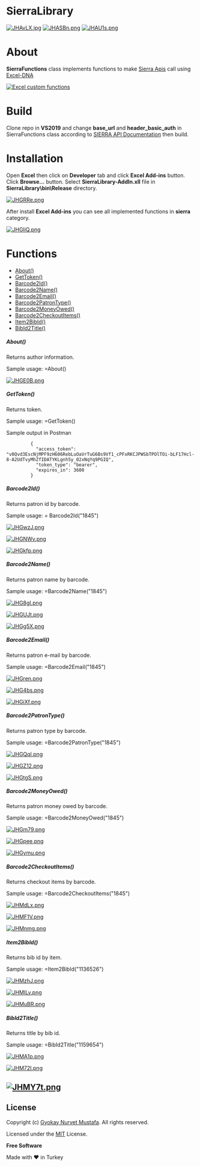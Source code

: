 # SierraLibrary



[![JHAvLX.jpg](https://iili.io/JHAvLX.jpg)](https://dotnet.microsoft.com/download/dotnet-framework/net452)   [![JHASBn.png](https://iili.io/JHASBn.png)](https://products.office.com/en/excel)   [![JHAU1s.png](https://iili.io/JHAU1s.png)](https://www.iii.com/products/sierra-ils/)  




# About
**SierraFunctions** class implements functions to make [Sierra Apis](https://techdocs.iii.com/sierraapi/Content/titlePage.htm#)
call using [Excel-DNA](https://excel-dna.net/)


[![Excel custom functions](https://freeimage.host/i/screen.JJRMzB)](https://youtu.be/HxxHATdl4YQ "Excel custom functions")


# Build
Clone repo in **VS2019** and change **base_url** and **header_basic_auth** in SierraFunctions class according to 
[SIERRA API Documentation](https://techdocs.iii.com/sierraapi/Content/zTutorials/tutAuthenticate.htm) then build.


# Installation
Open **Excel** then click on **Developer** tab and click **Excel Add-ins** button.
Click **Browse...** button. Select **SierraLibrary-AddIn.xll** file in **SierraLibrary\bin\Release** directory.

[![JHGRRe.png](https://iili.io/JHGRRe.png)](https://freeimage.host/i/excel1.JHGRRe)

After install **Excel Add-ins** you can see all implemented functions in **sierra** category.

[![JHGliQ.png](https://iili.io/JHGliQ.png)](https://freeimage.host/i/excel2.JHGliQ)

# Functions
  - [About()](#About)
  - [GetToken()](#GetToken)
  - [Barcode2Id()](#Barcode2Id)
  - [Barcode2Name()](#Barcode2Name)
  - [Barcode2Email()](#Barcode2Email)
  - [Barcode2PatronType()](#Barcode2PatronType)
  - [Barcode2MoneyOwed()](#Barcode2MoneyOwed)
  - [Barcode2CheckoutItems()](#Barcode2CheckoutItems)
  - [Item2BibId()](#Item2BibId)
  - [BibId2Title()](./README.md#BibId2Title)


##### About()
Returns author information.

Sample usage: =About()

[![JHGE0B.png](https://iili.io/JHGE0B.png)](https://freeimage.host/i/about1.JHGE0B)

##### GetToken()
Returns token.

Sample usage: =GetToken()

Sample output in Postman
```
		 {
		   "access_token": "v0Qvd3EscNjMPF9zH606RebLuOaVrTuG6Bs9Vf1_cPFxRKCJPWSbTPOlTOi-bLF17Hcl-8-A2UdTvyMhZfIDATYKLgnh5y_02xNqYq9PGIQ",
		   "token_type": "bearer",
		   "expires_in": 3600
		 }
```



##### Barcode2Id()
Returns patron id by barcode.

Sample usage: = Barcode2Id("1845")

[![JHGwzJ.png](https://iili.io/JHGwzJ.png)](https://freeimage.host/i/excel3.JHGwzJ)

[![JHGNWv.png](https://iili.io/JHGNWv.png)](https://freeimage.host/i/excel4.JHGNWv)

[![JHGkfp.png](https://iili.io/JHGkfp.png)](https://freeimage.host/i/excel6.JHGkfp)




##### Barcode2Name()
Returns patron name by barcode.

Sample usage: =Barcode2Name("1845")

[![JHG8gI.png](https://iili.io/JHG8gI.png)](https://freeimage.host/i/barcode2name.JHG8gI)

[![JHGUJt.png](https://iili.io/JHGUJt.png)](https://freeimage.host/i/barcode2name1.JHGUJt)

[![JHGg5X.png](https://iili.io/JHGg5X.png)](https://freeimage.host/i/barcode2name2.JHGg5X)



##### Barcode2Email()
Returns patron e-mail by barcode.

Sample usage: =Barcode2Email("1845")

[![JHGren.png](https://iili.io/JHGren.png)](https://freeimage.host/i/barcode2email.JHGren)

[![JHG4bs.png](https://iili.io/JHG4bs.png)](https://freeimage.host/i/barcode2email1.JHG4bs)

[![JHGiXf.png](https://iili.io/JHGiXf.png)](https://freeimage.host/i/barcode2email2.JHGiXf)



##### Barcode2PatronType()
Returns patron type by barcode.

Sample usage: =Barcode2PatronType("1845")

[![JHGQql.png](https://iili.io/JHGQql.png)](https://freeimage.host/i/barcode2patrontype.JHGQql)

[![JHGZ12.png](https://iili.io/JHGZ12.png)](https://freeimage.host/i/barcode2patrontype1.JHGZ12)

[![JHGtgS.png](https://iili.io/JHGtgS.png)](https://freeimage.host/i/barcode2patrontype2.JHGtgS)


##### Barcode2MoneyOwed()
Returns patron money owed by barcode.

Sample usage: =Barcode2MoneyOwed("1845")

[![JHGm79.png](https://iili.io/JHGm79.png)](https://freeimage.host/i/money.JHGm79)

[![JHGpee.png](https://iili.io/JHGpee.png)](https://freeimage.host/i/money1.JHGpee)

[![JHGymu.png](https://iili.io/JHGymu.png)](https://freeimage.host/i/money2.JHGymu)

##### Barcode2CheckoutItems()
Returns checkout items by barcode.

Sample usage: =Barcode2CheckoutItems("1845")

[![JHMdLx.png](https://iili.io/JHMdLx.png)](https://freeimage.host/i/checkout.JHMdLx)

[![JHMF1V.png](https://iili.io/JHMF1V.png)](https://freeimage.host/i/checkout1.JHMF1V)

[![JHMnmg.png](https://iili.io/JHMnmg.png)](https://freeimage.host/i/checkout2.JHMnmg)



##### Item2BibId()
Returns bib id by item.

Sample usage: =Item2BibId("1136526")

[![JHMzhJ.png](https://iili.io/JHMzhJ.png)](https://freeimage.host/i/item2bib.JHMzhJ)

[![JHMILv.png](https://iili.io/JHMILv.png)](https://freeimage.host/i/item2bib1.JHMILv)

[![JHMuBR.png](https://iili.io/JHMuBR.png)](https://freeimage.host/i/item2bib2.JHMuBR)



##### BibId2Title()
Returns title by bib id.

Sample usage: =BibId2Title("1159654")

[![JHMA1p.png](https://iili.io/JHMA1p.png)](https://freeimage.host/i/bib2title.JHMA1p)

[![JHM72I.png](https://iili.io/JHM72I.png)](https://freeimage.host/i/bib2title1.JHM72I)

[![JHMY7t.png](https://iili.io/JHMY7t.png)](https://freeimage.host/i/bib2title2.JHMY7t)
----






License
----

Copyright (c) [Gyokay Nurvet Mustafa](https://gyokay.cloud/). All rights reserved.

Licensed under the [MIT](https://github.com/gyokaynurvet/SierraLibrary/blob/master/LICENSE) License.

**Free Software**

Made with ❤ in Turkey

[//]: # (References)
[//]: # (https://dillinger.io/ Online Markdown editor)
[//]: # (https://freeimage.host/ Free image hosting gokay.gursoy@gmail.com Google Login)
[//]: # (https://techdocs.iii.com/sierraapi/Content/titlePage.htm#)
[//]: # (https://excel-dna.net/)
[//]: # (https://techdocs.iii.com/sierraapi/Content/zTutorials/tutAuthenticate.htm)


